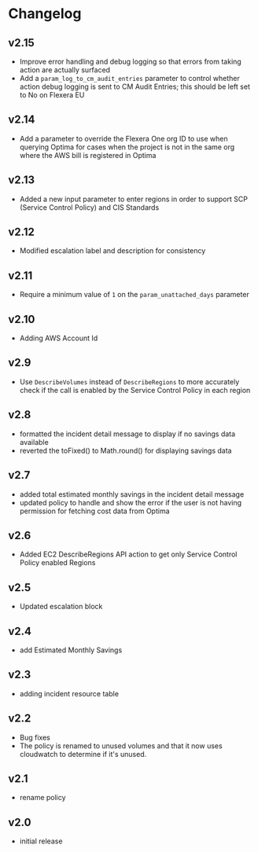 # Changelog

## v2.15

- Improve error handling and debug logging so that errors from taking action are actually surfaced
- Add a `param_log_to_cm_audit_entries` parameter to control whether action debug logging is sent to CM Audit
  Entries; this should be left set to No on Flexera EU

## v2.14

- Add a parameter to override the Flexera One org ID to use when querying Optima for cases when the project is not
  in the same org where the AWS bill is registered in Optima

## v2.13

- Added a new input parameter to enter regions in order to support SCP (Service Control Policy) and CIS Standards

## v2.12

- Modified escalation label and description for consistency

## v2.11

- Require a minimum value of `1` on the `param_unattached_days` parameter

## v2.10

- Adding AWS Account Id

## v2.9

- Use `DescribeVolumes` instead of `DescribeRegions` to more accurately check if the call is enabled by the
  Service Control Policy in each region

## v2.8

- formatted the incident detail message to display if no savings data available
- reverted the toFixed() to Math.round() for displaying savings data

## v2.7

- added total estimated monthly savings in the incident detail message
- updated policy to handle and show the error if the user is not having permission for fetching cost data from Optima

## v2.6

- Added EC2 DescribeRegions API action to get only Service Control Policy enabled Regions

## v2.5

- Updated escalation block

## v2.4

- add Estimated Monthly Savings

## v2.3

- adding incident resource table

## v2.2

- Bug fixes
- The policy is renamed to unused volumes and that it now uses cloudwatch to determine if it's unused.

## v2.1

- rename policy

## v2.0

- initial release

